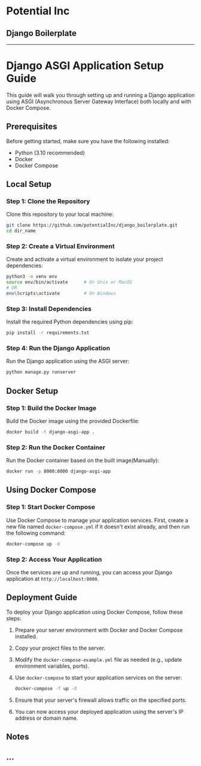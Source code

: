 # Potential Inc

## Django Boilerplate

---

# Django ASGI Application Setup Guide

This guide will walk you through setting up and running a Django application using ASGI (Asynchronous Server Gateway
Interface) both locally and with Docker Compose.

## Prerequisites

Before getting started, make sure you have the following installed:

- Python (3.10 recommended)
- Docker
- Docker Compose

## Local Setup

### Step 1: Clone the Repository

Clone this repository to your local machine:

```bash
git clone https://github.com/potentialInc/django_boilerplate.git
cd dir_name
```

### Step 2: Create a Virtual Environment

Create and activate a virtual environment to isolate your project dependencies:

```bash
python3 -m venv env
source env/bin/activate      # On Unix or MacOS
# OR
env\Scripts\activate         # On Windows
```

### Step 3: Install Dependencies

Install the required Python dependencies using pip:

```bash
pip install -r requirements.txt
```

### Step 4: Run the Django Application

Run the Django application using the ASGI server:

```bash
python manage.py runserver
```

## Docker Setup

### Step 1: Build the Docker Image

Build the Docker image using the provided Dockerfile:

```bash
docker build -t django-asgi-app .
```

### Step 2: Run the Docker Container

Run the Docker container based on the built image(Manually):

```bash
docker run -p 8000:8000 django-asgi-app
```

## Using Docker Compose

### Step 1: Start Docker Compose

Use Docker Compose to manage your application services. First, create a new file named `docker-compose.yml` if it
doesn't exist already, and then run the following command:

```bash
docker-compose up -d 
```

### Step 2: Access Your Application

Once the services are up and running, you can access your Django application at `http://localhost:8000`.

## Deployment Guide

To deploy your Django application using Docker Compose, follow these steps:

1. Prepare your server environment with Docker and Docker Compose installed.
2. Copy your project files to the server.
3. Modify the `docker-compose-example.yml` file as needed (e.g., update environment variables, ports).
4. Use `docker-compose` to start your application services on the server:

    ```bash
    docker-compose -f up -d
    ```

5. Ensure that your server's firewall allows traffic on the specified ports.
6. You can now access your deployed application using the server's IP address or domain name.

## Notes

...
---